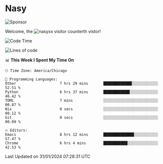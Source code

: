 # Nasy

<!--
<p align="center">
<img height="200" src="https://github-readme-stats.vercel.app/api?username=nasyxx&count_private=true&show_icons=true&theme=dracula&include_all_commits=true"/>
<img height="200" src="https://github-readme-stats.vercel.app/api/top-langs/?username=nasyxx&theme=dracula&hide=html,jupyter+notebook&count_private=true&show_icons=true"/>
</p>

  
----------------
-->

![Sponsor](https://img.shields.io/static/v1.svg?label=Sponsor&message=%E2%9D%A4&logo=GitHub&style=flat&color=pink)
 
Welcome, the ![nasyxx visitor counter](https://count.getloli.com/get/@nasyxx?theme=rule34)th vistor!
 
<!--START_SECTION:waka-->
![Code Time](http://img.shields.io/badge/Code%20Time-4%2C275%20hrs%2039%20mins-blue)

![Lines of code](https://img.shields.io/badge/From%20Hello%20World%20I%27ve%20Written-6.3%20million%20lines%20of%20code-blue)

📊 **This Week I Spent My Time On** 

```text
🕑︎ Time Zone: America/Chicago

💬 Programming Languages: 
Other                    7 hrs 29 mins       █████████████░░░░░░░░░░░░   52.51 % 
Python                   6 hrs 37 mins       ████████████░░░░░░░░░░░░░   46.42 % 
TOML                     7 mins              ░░░░░░░░░░░░░░░░░░░░░░░░░   00.87 % 
Nix                      0 secs              ░░░░░░░░░░░░░░░░░░░░░░░░░   00.12 % 
Git                      0 secs              ░░░░░░░░░░░░░░░░░░░░░░░░░   00.09 % 

🔥 Editors: 
Emacs                    8 hrs 12 mins       ██████████████░░░░░░░░░░░   57.47 % 
Chrome                   6 hrs 4 mins        ███████████░░░░░░░░░░░░░░   42.53 % 
```


 Last Updated on 31/01/2024 07:28:31 UTC
<!--END_SECTION:waka-->

<!-- ![visitors](https://visitor-badge.laobi.icu/badge?page_id=nasyxx.nasyxx) -->
